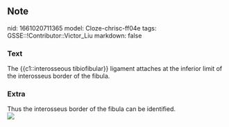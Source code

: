 ## Note
nid: 1661020711365
model: Cloze-chrisc-ff04e
tags: GSSE::!Contributor::Victor_Liu
markdown: false

### Text
The {{c1::interosseous tibiofibular}} ligament attaches at the inferior limit of the interosseus border of the fibula.

### Extra
<div>
  Thus the interosseus border of the fibula can be identified.
</div><img src=
"paste-194d40ab673451d71de9afb07ee5e0fcc7e197d5.jpg">
